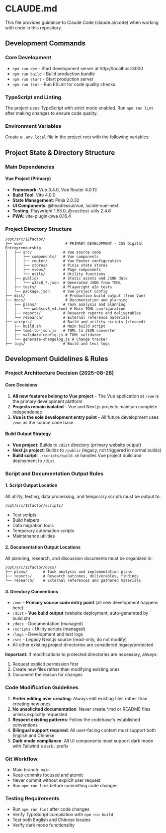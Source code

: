 # CLAUDE.md

This file provides guidance to Claude Code (claude.ai/code) when working with code in this repository.

## Development Commands

### Core Development
- `npm run dev` - Start development server at http://localhost:3000
- `npm run build` - Build production bundle
- `npm run start` - Start production server
- `npm run lint` - Run ESLint for code quality checks

### TypeScript and Linting
The project uses TypeScript with strict mode enabled. Run `npm run lint` after making changes to ensure code quality.

### Environment Variables

Create a `.env.local` file in the project root with the following variables:


## Project State & Directory Structure


### Main Dependencies

#### Vue Project (Primary)
- **Framework**: Vue 3.4.0, Vue Router 4.0.13
- **Build Tool**: Vite 4.0.0
- **State Management**: Pinia 2.0.32
- **UI Components**: @headlessui/vue, lucide-vue-next
- **Testing**: Playwright 1.55.0, @vue/test-utils 2.4.6
- **PWA**: vite-plugin-pwa 0.16.4


### Project Directory Structure
```
/opt/src/12factor/
├── vue/                   # PRIMARY DEVELOPMENT - CSS Digital Entrepreneurship
│   ├── src/              # Vue source code
│   │   ├── components/   # Vue components
│   │   ├── router/       # Vue Router configuration
│   │   ├── stores/       # Pinia state stores
│   │   ├── views/        # Page components
│   │   └── utils/        # Utility functions
│   ├── public/           # Static assets and JSON data
│   │   └── w3sc8_*.json  # Generated JSON from TOML
│   ├── tests/            # Playwright e2e tests
│   └── package.json      # Vue project config
├── dist/                  # Production build output (from Vue)
├── docs/                  # Documentation and planning
│   ├── plans/            # Task analysis and planning
│   │   └── web3scv8_v4.toml # Main TOML configuration
│   ├── reports/          # Research reports and deliverables
│   └── research/         # External reference materials
├── scripts/              # Build and utility scripts (cleaned)
│   ├── build.sh          # Main build script
│   ├── toml-to-json.js   # TOML to JSON converter
│   ├── validate-config.js # TOML validator
│   └── generate-changelog.js # Change tracker
├── logs/                 # Build and test logs

```

## Development Guidelines & Rules

### Project Architecture Decision (2025-08-28)

#### Core Decisions
1. **All new features belong to Vue project** - The Vue application at `/vue` is the primary development platform
2. **Projects remain isolated** - Vue and Next.js projects maintain complete independence  
3. **Vue is the sole development entry point** - All future development uses `/vue` as the source code base

#### Build Output Strategy
- **Vue project**: Builds to `/dist` directory (primary website output)
- **Next.js project**: Builds to `/public` (legacy, not triggered in normal builds)
- **Build script**: `./scripts/build.sh` handles Vue project build and deployment to `/dist`

### Script and Documentation Output Rules

#### 1. Script Output Location
All utility, testing, data processing, and temporary scripts must be output to:
```
/opt/src/12factor/scripts/
```
- Test scripts
- Build helpers
- Data migration tools
- Temporary automation scripts
- Maintenance utilities

#### 2. Documentation Output Locations
All planning, research, and discussion documents must be organized in:
```
/opt/src/12factor/docs/
├── plans/       # Task analysis and implementation plans
├── reports/     # Research outcomes, deliverables, findings
└── research/    # External references and gathered materials
```

#### 3. Directory Conventions
- `/vue` - **Primary source code entry point** (all new development happens here)
- `/dist` - **Vue build output** (website deployment, auto-generated by build.sh)
- `/docs` - Documentation (managed)
- `/scripts` - Utility scripts (managed)
- `/logs` - Development and test logs
- `/src` - Legacy Next.js source (read-only, do not modify)
- All other existing project directories are considered legacy/protected

**Important**: If modifications to protected directories are necessary, always:
1. Request explicit permission first
2. Create new files rather than modifying existing ones
3. Document the reason for changes

### Code Modification Guidelines
1. **Prefer editing over creating**: Always edit existing files rather than creating new ones
2. **No unsolicited documentation**: Never create *.md or README files unless explicitly requested
3. **Respect existing patterns**: Follow the codebase's established conventions
4. **Bilingual support required**: All user-facing content must support both English and Chinese
5. **Dark mode compliance**: All UI components must support dark mode with Tailwind's `dark:` prefix

### Git Workflow
- Main branch: `main`
- Keep commits focused and atomic
- Never commit without explicit user request
- Run `npm run lint` before committing code changes

### Testing Requirements
- Run `npm run lint` after code changes
- Verify TypeScript compilation with `npm run build`
- Test both English and Chinese locales
- Verify dark mode functionality